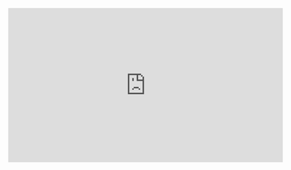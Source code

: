 <iframe width="560" height="315" src="https://www.youtube.com/embed/XfELJU1mRMg" title="YouTube video player" frameborder="0" allow="accelerometer; autoplay; clipboard-write; encrypted-media; gyroscope; picture-in-picture; web-share" referrerpolicy="strict-origin-when-cross-origin" allowfullscreen></iframe>
